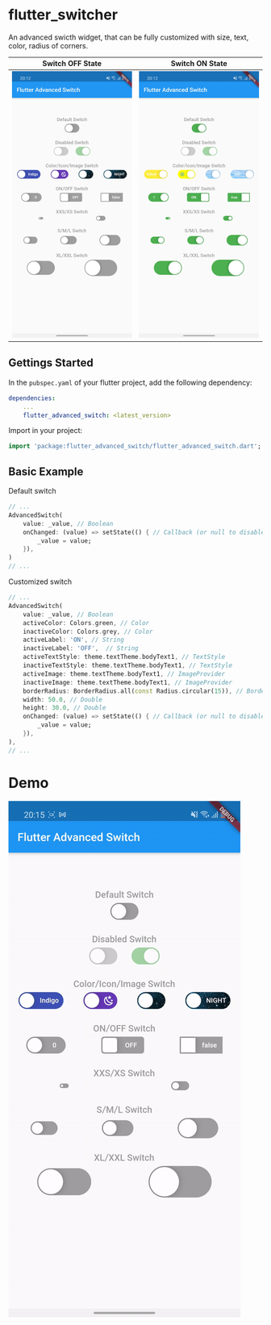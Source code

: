 # flutter_switcher
An advanced swicth widget, that can be fully customized with size, text, color, radius of corners.


| Switch OFF State | Switch ON State |
|:-:|:-:|
| ![Flutter Advanced Switch Off State](./SWITCH_OFF.jpg) | ![Flutter Advanced Switch On State](./SWITCH_ON.jpg) |

## Gettings Started
In the `pubspec.yaml` of your flutter project, add the following dependency:

```yaml
dependencies:
    ...
    flutter_advanced_switch: <latest_version>
```

Import in your project:

```dart
import 'package:flutter_advanced_switch/flutter_advanced_switch.dart';
```

## Basic Example

Default switch

```dart
// ...
AdvancedSwitch(
    value: _value, // Boolean
    onChanged: (value) => setState(() { // Callback (or null to disable)
        _value = value;
    }),
)
// ...
```

Customized switch

```dart
// ...
AdvancedSwitch(
    value: _value, // Boolean
    activeColor: Colors.green, // Color
    inactiveColor: Colors.grey, // Color
    activeLabel: 'ON', // String
    inactiveLabel: 'OFF',  // String
    activeTextStyle: theme.textTheme.bodyText1, // TextStyle
    inactiveTextStyle: theme.textTheme.bodyText1, // TextStyle
    activeImage: theme.textTheme.bodyText1, // ImageProvider
    inactiveImage: theme.textTheme.bodyText1, // ImageProvider
    borderRadius: BorderRadius.all(const Radius.circular(15)), // BorderRadius
    width: 50.0, // Double
    height: 30.0, // Double
    onChanged: (value) => setState(() { // Callback (or null to disable)
        _value = value;
    }),
),
// ...
```

# Demo

![Flutter Advanced Switch Preview](./SWITCH_PREVIEW.gif)